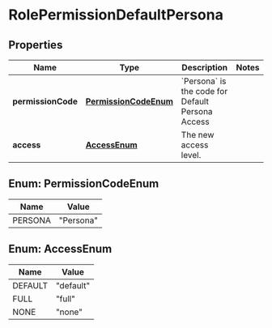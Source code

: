 

# RolePermissionDefaultPersona

## Properties

Name | Type | Description | Notes
------------ | ------------- | ------------- | -------------
**permissionCode** | [**PermissionCodeEnum**](#PermissionCodeEnum) | &#x60;Persona&#x60; is the code for Default Persona Access | 
**access** | [**AccessEnum**](#AccessEnum) | The new access level. | 



## Enum: PermissionCodeEnum

Name | Value
---- | -----
PERSONA | &quot;Persona&quot;



## Enum: AccessEnum

Name | Value
---- | -----
DEFAULT | &quot;default&quot;
FULL | &quot;full&quot;
NONE | &quot;none&quot;



